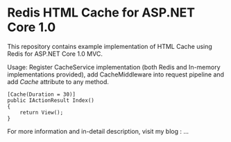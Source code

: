 # Redis HTML Cache for ASP.NET Core 1.0
This repository contains example implementation of HTML Cache using Redis for ASP.NET Core 1.0 MVC.

Usage:
Register CacheService implementation (both Redis and In-memory implementations provided),
add CacheMiddleware into request pipeline and add *Cache* attribute to any method.
```
[Cache(Duration = 30)]
public IActionResult Index()
{
    return View();
}
```

For more information and in-detail description, visit my blog : ...
